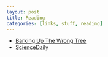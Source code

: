 ```yaml
---
layout: post
title: Reading
categories: [links, stuff, reading]
---
```


- [Barking Up The Wrong Tree](http://www.bakadesuyo.com/)
- [ScienceDaily](http://www.sciencedaily.com)
